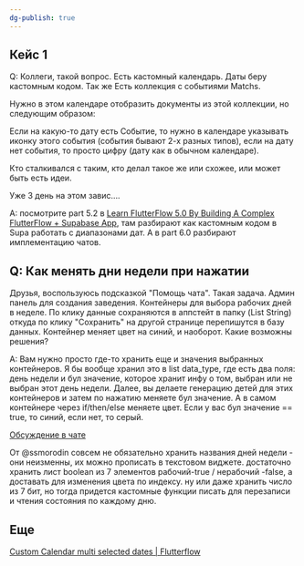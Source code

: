 ```yaml
---
dg-publish: true
---
```

## Кейс 1  
Q: Коллеги, такой вопрос.
Есть кастомный календарь. Даты беру кастомным кодом.
Так же Есть коллекция с событиями Matchs. 

Нужно в этом календаре отобразить документы из этой коллекции, но следующим образом:

Если на какую-то дату есть Событие, то нужно в календаре указывать иконку этого события (события бывают 2-х разных типов), если на дату нет события, то просто цифру (дату как в обычном календаре).

Кто сталкивался с таким, кто делал такое же или схожее, или может быть есть идеи.

Уже 3 день на этом завис….

A: посмотрите part 5.2 в [Learn FlutterFlow 5.0 By Building A Complex FlutterFlow + Supabase App](https://www.youtube.com/watch?v=v8TbGG1L46g&t=5347s), там разбирают как кастомным кодом в Supa работать с диапазонами дат.
А в part 6.0 разбирают имплементацию чатов.


## Q: Как менять дни недели при нажатии

Друзья, воспользуюсь подсказкой "Помощь чата". Такая задача. Админ панель для создания заведения. Контейнеры для выбора рабочих дней в неделе. По клику данные сохраняются в аппстейт в папку (List String) откуда по клику "Сохранить" на другой странице перепишутся в базу данных. Контейнер меняет цвет на синий, и наоборот. Какие возможны решения?

A: Вам нужно просто где-то хранить еще и значения выбранных контейнеров. Я бы вообще хранил это в list data_type, где есть два поля: день недели и бул значение, которое хранит инфу о том, выбран или не выбран этот день недели. Далее, вы делаете генерацию детей для этих контейнеров и затем по нажатию меняете бул значение. А в самом контейнере через if/then/else меняете цвет. Если у вас бул значение == true, то синий, если нет, то серый.

[Обсуждение в чате](https://t.me/flutterflow_rus/12427/46592)

От @ssmorodin
совсем не обязательно хранить названия дней недели - они неизменны, их можно прописать в текстовом виджете.
достаточно хранить лист boolean из 7 элементов рабочий-true / нерабочий -false, а доставать для изменения цвета по индексу.
ну или даже хранить число из 7 бит, но тогда придется кастомные функции писать для перезаписи и чтения состояния по каждому дню.


## Еще 
[Custom Calendar multi selected dates | Flutterflow](https://www.youtube.com/watch?v=y0OetbgMjMQ "Custom Calendar multi selected dates | Flutterflow")
